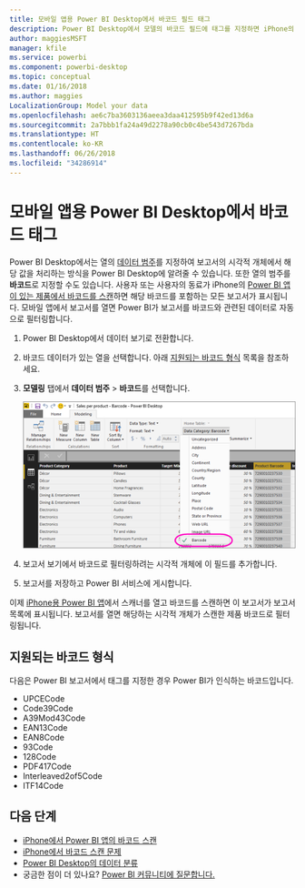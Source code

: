 ```yaml
---
title: 모바일 앱용 Power BI Desktop에서 바코드 필드 태그
description: Power BI Desktop에서 모델의 바코드 필드에 태그를 지정하면 iPhone의 Power BI 앱에서 바코드에 대한 데이터를 자동으로 필터링할 수 있습니다.
author: maggiesMSFT
manager: kfile
ms.service: powerbi
ms.component: powerbi-desktop
ms.topic: conceptual
ms.date: 01/16/2018
ms.author: maggies
LocalizationGroup: Model your data
ms.openlocfilehash: ae6c7ba3603136aeea3daa412595b9f42ed13d6a
ms.sourcegitcommit: 2a7bbb1fa24a49d2278a90cb0c4be543d7267bda
ms.translationtype: HT
ms.contentlocale: ko-KR
ms.lasthandoff: 06/26/2018
ms.locfileid: "34286914"
---
```

# <a name="tag-barcodes-in-power-bi-desktop-for-the-mobile-apps"></a>모바일 앱용 Power BI Desktop에서 바코드 태그
Power BI Desktop에서는 열의 [데이터 범주](desktop-data-categorization.md)를 지정하여 보고서의 시각적 개체에서 해당 값을 처리하는 방식을 Power BI Desktop에 알려줄 수 있습니다. 또한 열의 범주를 **바코드**로 지정할 수도 있습니다. 사용자 또는 사용자의 동료가 iPhone의 [Power BI 앱이 있는 제품에서 바코드를 스캔](mobile-apps-scan-barcode-iphone.md)하면 해당 바코드를 포함하는 모든 보고서가 표시됩니다. 모바일 앱에서 보고서를 열면 Power BI가 보고서를 바코드와 관련된 데이터로 자동으로 필터링합니다.

1. Power BI Desktop에서 데이터 보기로 전환합니다.
2. 바코드 데이터가 있는 열을 선택합니다. 아래 [지원되는 바코드 형식](#supported-barcode-formats) 목록을 참조하세요.
3. **모델링** 탭에서 **데이터 범주** > **바코드**를 선택합니다.
   
    ![데이터 범주 목록](media/desktop-mobile-barcodes/power-bi-desktop-barcode.png)
4. 보고서 보기에서 바코드로 필터링하려는 시각적 개체에 이 필드를 추가합니다.
5. 보고서를 저장하고 Power BI 서비스에 게시합니다.

이제 [iPhone용 Power BI 앱](mobile-ios-ipad-iphone-apps.md)에서 스캐너를 열고 바코드를 스캔하면 이 보고서가 보고서 목록에 표시됩니다. 보고서를 열면 해당하는 시각적 개체가 스캔한 제품 바코드로 필터링됩니다.

## <a name="supported-barcode-formats"></a>지원되는 바코드 형식
다음은 Power BI 보고서에서 태그를 지정한 경우 Power BI가 인식하는 바코드입니다. 

* UPCECode 
* Code39Code  
* A39Mod43Code 
* EAN13Code 
* EAN8Code  
* 93Code  
* 128Code 
* PDF417Code 
* Interleaved2of5Code 
* ITF14Code 

## <a name="next-steps"></a>다음 단계
* [iPhone에서 Power BI 앱의 바코드 스캔](mobile-apps-scan-barcode-iphone.md)
* [iPhone에서 바코드 스캔 문제](mobile-apps-scan-barcode-iphone.md#issues-with-scanning-a-barcode)
* [Power BI Desktop의 데이터 분류](desktop-data-categorization.md)  
* 궁금한 점이 더 있나요? [Power BI 커뮤니티에 질문합니다.](http://community.powerbi.com/)

